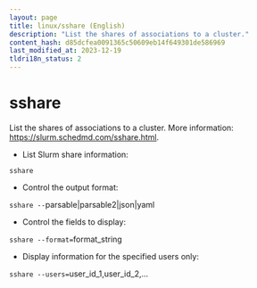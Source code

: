 ```yaml
---
layout: page
title: linux/sshare (English)
description: "List the shares of associations to a cluster."
content_hash: d85dcfea0091365c50609eb14f649301de586969
last_modified_at: 2023-12-19
tldri18n_status: 2
---
```

# sshare

List the shares of associations to a cluster.
More information: <https://slurm.schedmd.com/sshare.html>.

- List Slurm share information:

`sshare`

- Control the output format:

`sshare --`<span class="tldr-var badge badge-pill bg-dark-lm bg-white-dm text-white-lm text-dark-dm font-weight-bold">parsable|parsable2|json|yaml</span>

- Control the fields to display:

`sshare --format=`<span class="tldr-var badge badge-pill bg-dark-lm bg-white-dm text-white-lm text-dark-dm font-weight-bold">format_string</span>

- Display information for the specified users only:

`sshare --users=`<span class="tldr-var badge badge-pill bg-dark-lm bg-white-dm text-white-lm text-dark-dm font-weight-bold">user_id_1,user_id_2,...</span>
